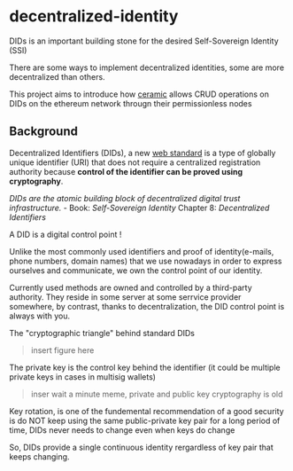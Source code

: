 # decentralized-identity

DIDs is an important building stone for the desired Self-Sovereign Identity (SSI)

There are some ways to implement decentralized identities, some are more decentralized than others.

This project aims to introduce how [ceramic](https://ceramic.network/) allows CRUD operations on DIDs on the ethereum network througn their permissionless nodes

## Background
Decentralized Identifiers (DIDs), a new [web standard](https://www.w3.org/TR/did-core/) is a type of globally unique identifier (URI) that does not require a centralized registration authority because **control of the identifier can be proved using cryptography**.

*DIDs are the atomic building block of decentralized digital trust infrastructure.* - Book: *Self-Sovereign Identity* Chapter 8: *Decentralized Identifiers*

A DID is a digital control point !

Unlike the most commonly used identifiers and proof of identity(e-mails, phone numbers, domain names) that we use nowadays in order to express ourselves and communicate, we own the control point of our identity.

Currently used methods are owned and controlled by a third-party authority. They reside in some server at some serrvice provider somewhere, by contrast, thanks to decentralization, the DID control point is always with you.

The "cryptographic triangle" behind standard DIDs

> insert figure here

The private key is the control key behind the identifier (it could be multiple private keys in cases in multisig wallets)

> inser wait a minute meme, private and public key cryptography is old

Key rotation, is one of the fundemental recommendation of a good security is do NOT keep using the same public-private key pair for a long period of time, DIDs never needs to change even when keys do change

So, DIDs provide a single continuous identity rergardless of key pair that keeps changing.